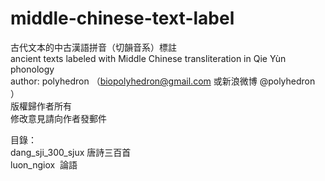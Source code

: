 # middle-chinese-text-label  
古代文本的中古漢語拼音（切韻音系）標註  
ancient texts labeled with Middle Chinese transliteration in Qie Yùn phonology  
author: polyhedron （biopolyhedron@gmail.com 或新浪微博 @polyhedron ）  
版權歸作者所有  
修改意見請向作者發郵件  


目錄：  
dang_sji_300_sjux 唐詩三百首  
luon_ngiox  論語  
